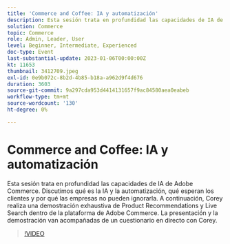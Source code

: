 ```yaml
---
title: 'Commerce and Coffee: IA y automatización'
description: Esta sesión trata en profundidad las capacidades de IA de Adobe Commerce. Discutimos qué es la IA y la automatización, qué esperan los clientes y por qué las empresas no pueden ignorarla. A continuación, Corey realiza una demostración exhaustiva de Product Recommendations y Live Search dentro de la plataforma de Adobe Commerce. La presentación y la demostración van acompañadas de un cuestionario en directo con Corey.
solution: Commerce
topic: Commerce
role: Admin, Leader, User
level: Beginner, Intermediate, Experienced
doc-type: Event
last-substantial-update: 2023-01-06T00:00:00Z
kt: 11653
thumbnail: 3412709.jpeg
exl-id: 0e9b072c-8b2d-4b85-b18a-a962d9f4d676
duration: 3603
source-git-commit: 9a297cda953d4414131657f9ac84580aea0eabeb
workflow-type: tm+mt
source-wordcount: '130'
ht-degree: 0%

---
```


# Commerce and Coffee: IA y automatización

Esta sesión trata en profundidad las capacidades de IA de Adobe Commerce. Discutimos qué es la IA y la automatización, qué esperan los clientes y por qué las empresas no pueden ignorarla. A continuación, Corey realiza una demostración exhaustiva de Product Recommendations y Live Search dentro de la plataforma de Adobe Commerce. La presentación y la demostración van acompañadas de un cuestionario en directo con Corey.

>[!VIDEO](https://video.tv.adobe.com/v/3412709/?quality=12&learn=on)
